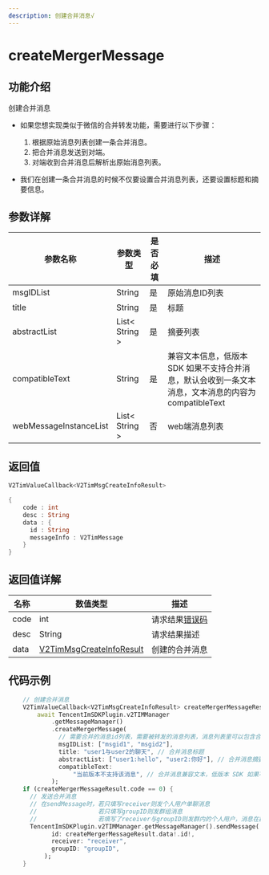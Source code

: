 ```yaml
---
description: 创建合并消息√
---
```


# createMergerMessage

## 功能介绍

创建合并消息

*   如果您想实现类似于微信的合并转发功能，需要进行以下步骤：

    1. 根据原始消息列表创建一条合并消息。
    2. 把合并消息发送到对端。
    3. 对端收到合并消息后解析出原始消息列表。


* 我们在创建一条合并消息的时候不仅要设置合并消息列表，还要设置标题和摘要信息。

## 参数详解

| 参数名称                   | 参数类型           | 是否必填 | 描述                                                           |
| ---------------------- | -------------- | ---- | ------------------------------------------------------------ |
| msgIDList              | String         | 是    | 原始消息ID列表                                                     |
| title                  | String         | 是    | 标题                                                           |
| abstractList           | List< String > | 是    | 摘要列表                                                         |
| compatibleText         | String         | 是    | 兼容文本信息，低版本 SDK 如果不支持合并消息，默认会收到一条文本消息，文本消息的内容为 compatibleText |
| webMessageInstanceList | List< String > | 否    | web端消息列表                                                     |

## 返回值

```dart
V2TimValueCallback<V2TimMsgCreateInfoResult>

{
    code : int
    desc : String
    data : {
      id : String
      messageInfo : V2TimMessage
    }
}
```

## 返回值详解

| 名称   | 数值类型                                                                       | 描述                                                             |
| ---- | -------------------------------------------------------------------------- | -------------------------------------------------------------- |
| code | int                                                                        | 请求结果[错误码](https://cloud.tencent.com/document/product/269/1671) |
| desc | String                                                                     | 请求结果描述                                                         |
| data | [V2TimMsgCreateInfoResult](../keyClass/message/v2timsdklistener-1.md) | 创建的合并消息                                                        |

## 代码示例  &#x20;

```dart
    // 创建合并消息
    V2TimValueCallback<V2TimMsgCreateInfoResult> createMergerMessageResult =
        await TencentImSDKPlugin.v2TIMManager
            .getMessageManager()
            .createMergerMessage(
              // 需要合并的消息id列表，需要被转发的消息列表，消息列表里可以包含合并消息，不能包含群 Tips 消息 messageId为消息发送后服务端创建的messageid，不是创建消息时的消息id
              msgIDList: ["msgid1", "msgid2"],
              title: "user1与user2的聊天", // 合并消息标题
              abstractList: ["user1:hello", "user2:你好"], // 合并消息摘要列表
              compatibleText:
                  "当前版本不支持该消息", // 合并消息兼容文本，低版本 SDK 如果不支持合并消息，默认会收到一条文本消息，文本消息的内容为 compatibleText
            );
    if (createMergerMessageResult.code == 0) {
      // 发送合并消息
      // 在sendMessage时，若只填写receiver则发个人用户单聊消息
      //                 若只填写groupID则发群组消息
      //                 若填写了receiver与groupID则发群内的个人用户，消息在群聊中显示，只有指定receiver能看见
      TencentImSDKPlugin.v2TIMManager.getMessageManager().sendMessage(
            id: createMergerMessageResult.data!.id!,
            receiver: "receiver",
            groupID: "groupID",
          );
    }
```
